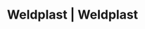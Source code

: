 ---
Link: "file:/Users/vinayakpatel/Downloads/www.weldplast.cz/eshop_products_compare/add/eshop-products-variant501"
product_name: "null"
product_id: "null"
title: "Weldplast | Weldplast"
product_desc: ""
product_specs: ""
product_downloads: ""
href: ""
accessories: ""
similar_products: ""
---